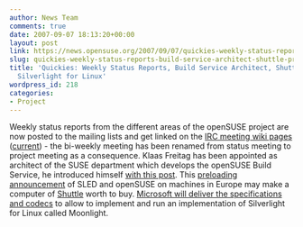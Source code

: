 ```yaml
---
author: News Team
comments: true
date: 2007-09-07 18:13:20+00:00
layout: post
link: https://news.opensuse.org/2007/09/07/quickies-weekly-status-reports-build-service-architect-shuttle-preload-silverlight-for-linux/
slug: quickies-weekly-status-reports-build-service-architect-shuttle-preload-silverlight-for-linux
title: 'Quickies: Weekly Status Reports, Build Service Architect, Shuttle Preload,
  Silverlight for Linux'
wordpress_id: 218
categories:
- Project
---
```


Weekly status reports from the different areas of the openSUSE project are now posted to the mailing lists and get linked on the [IRC meeting wiki pages](//en.opensuse.org/Meetings) ([current](//en.opensuse.org/Meetings/Project_Meeting_2007-09-12)) - the bi-weekly meeting has been renamed from status meeting to project meeting as a consequence. Klaas Freitag has been appointed as architect of the SUSE department which develops the openSUSE Build Service, he introduced himself [with this post](//lists.opensuse.org/opensuse-buildservice/2007-09/msg00050.html). This [preloading announcement](//eu.shuttle.com/en/DesktopDefault.aspx/tabid-53/140_read-14333/) of SLED and openSUSE on machines in Europe may make a computer of [Shuttle](//eu.shuttle.com/) worth to buy. [Microsoft will deliver the specifications and codecs](//tirania.org/blog/archive/2007/Sep-05.html) to allow to implement and run an implementation of Silverlight for Linux called Moonlight.
